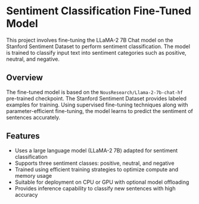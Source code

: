 # Sentiment Classification Fine-Tuned Model

This project involves fine-tuning the LLaMA-2 7B Chat model on the Stanford Sentiment Dataset to perform sentiment classification. The model is trained to classify input text into sentiment categories such as positive, neutral, and negative.

## Overview

The fine-tuned model is based on the `NousResearch/Llama-2-7b-chat-hf` pre-trained checkpoint. The Stanford Sentiment Dataset provides labeled examples for training. Using supervised fine-tuning techniques along with parameter-efficient fine-tuning, the model learns to predict the sentiment of sentences accurately.

## Features

* Uses a large language model (LLaMA-2 7B) adapted for sentiment classification
* Supports three sentiment classes: positive, neutral, and negative
* Trained using efficient training strategies to optimize compute and memory usage
* Suitable for deployment on CPU or GPU with optional model offloading
* Provides inference capability to classify new sentences with high accuracy
